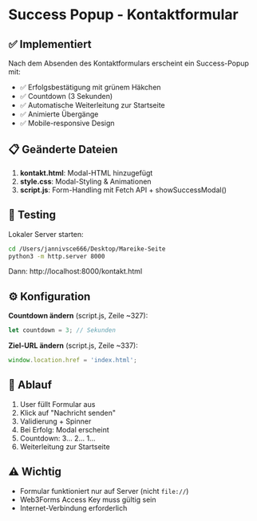 # Success Popup - Kontaktformular

## ✅ Implementiert

Nach dem Absenden des Kontaktformulars erscheint ein Success-Popup mit:
- ✅ Erfolgsbestätigung mit grünem Häkchen
- ✅ Countdown (3 Sekunden)
- ✅ Automatische Weiterleitung zur Startseite
- ✅ Animierte Übergänge
- ✅ Mobile-responsive Design

## 📋 Geänderte Dateien

1. **kontakt.html**: Modal-HTML hinzugefügt
2. **style.css**: Modal-Styling & Animationen
3. **script.js**: Form-Handling mit Fetch API + showSuccessModal()

## 🧪 Testing

Lokaler Server starten:
```bash
cd /Users/jannivsce666/Desktop/Mareike-Seite
python3 -m http.server 8000
```

Dann: http://localhost:8000/kontakt.html

## ⚙️ Konfiguration

**Countdown ändern** (script.js, Zeile ~327):
```javascript
let countdown = 3; // Sekunden
```

**Ziel-URL ändern** (script.js, Zeile ~337):
```javascript
window.location.href = 'index.html';
```

## 🔄 Ablauf

1. User füllt Formular aus
2. Klick auf "Nachricht senden"
3. Validierung + Spinner
4. Bei Erfolg: Modal erscheint
5. Countdown: 3... 2... 1...
6. Weiterleitung zur Startseite

## ⚠️ Wichtig

- Formular funktioniert nur auf Server (nicht `file://`)
- Web3Forms Access Key muss gültig sein
- Internet-Verbindung erforderlich
